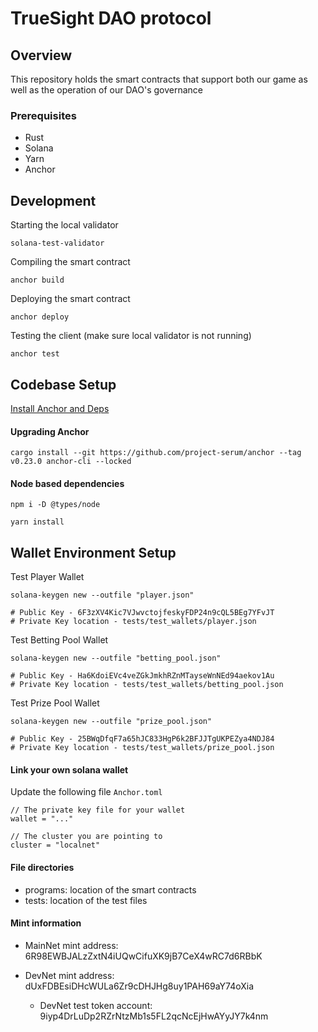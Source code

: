 # TrueSight DAO protocol

## Overview
This repository holds the smart contracts that support both our game as well as the operation of our DAO's governance

### Prerequisites
- Rust
- Solana
- Yarn
- Anchor

## Development
Starting the local validator
```
solana-test-validator
```

Compiling the smart contract
```
anchor build
```

Deploying the smart contract
```
anchor deploy
```

Testing the client (make sure local validator is not running)

```
anchor test
```

## Codebase Setup
[Install Anchor and Deps](https://project-serum.github.io/anchor/getting-started/installation.html#install-rust)


#### Upgrading Anchor
```
cargo install --git https://github.com/project-serum/anchor --tag v0.23.0 anchor-cli --locked

```

#### Node based dependencies
```
npm i -D @types/node
```

```
yarn install
```

## Wallet Environment Setup

Test Player Wallet
```
solana-keygen new --outfile "player.json"

# Public Key - 6F3zXV4Kic7VJwvctojfeskyFDP24n9cQL5BEg7YFvJT
# Private Key location - tests/test_wallets/player.json
```

Test Betting Pool Wallet
```
solana-keygen new --outfile "betting_pool.json"

# Public Key - Ha6KdoiEVc4veZGkJmkhRZnMTayseWnNEd94aekov1Au
# Private Key location - tests/test_wallets/betting_pool.json
```

Test Prize Pool Wallet
```
solana-keygen new --outfile "prize_pool.json"

# Public Key - 25BWqDfqF7a65hJC833HgP6k2BFJJTgUKPEZya4NDJ84
# Private Key location - tests/test_wallets/prize_pool.json
```

#### Link your own solana wallet
Update the following file ```Anchor.toml``` 

```
// The private key file for your wallet
wallet = "..."

// The cluster you are pointing to
cluster = "localnet"
```

#### File directories
- programs: location of the smart contracts
- tests: location of the test files


#### Mint information
  - MainNet mint address: 6R98EWBJALzZxtN4iUQwCifuXK9jB7CeX4wRC7d6RBbK

  - DevNet mint address: dUxFDBEsiDHcWULa6Zr9cDHJHg8uy1PAH69aY74oXia
    - DevNet test token account: 9iyp4DrLuDp2RZrNtzMb1s5FL2qcNcEjHwAYyJY7k4nm
